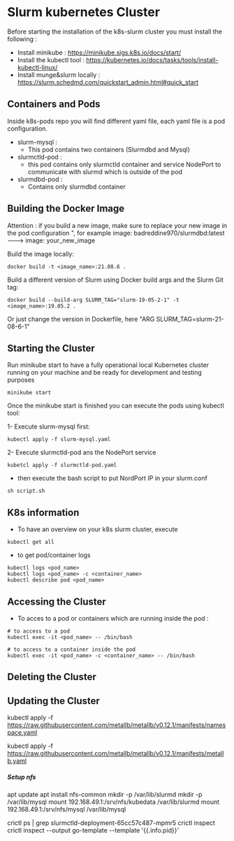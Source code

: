 # Slurm kubernetes Cluster

Before starting the installation of the k8s-slurm cluster you must install the following :

* Install minikube : https://minikube.sigs.k8s.io/docs/start/
* Install the kubectl tool : https://kubernetes.io/docs/tasks/tools/install-kubectl-linux/
* Install munge&slurm locally : https://slurm.schedmd.com/quickstart_admin.html#quick_start


## Containers and Pods

Inside k8s-pods repo you will find different yaml file, each yaml file is a pod configuration.

*  slurm-mysql :
    * This pod contains two containers (Slurmdbd and Mysql)
*  slurmctld-pod :
    * this pod contains only slurmctld container and service NodePort to communicate with slurmd which is outside of the pod
* slurmdbd-pod :
    * Contains only slurmdbd container


## Building the Docker Image

Attention : if you build a new image, make sure to replace your new image in the pod configuration ", for example image: badreddine970/slurmdbd:latest ---> image: your_new_image

Build the image locally:

```console
docker build -t <image_name>:21.08.6 .
```

Build a different version of Slurm using Docker build args and the Slurm Git
tag:

```console
docker build --build-arg SLURM_TAG="slurm-19-05-2-1" -t <image_name>:19.05.2 .
```
Or just change the version in Dockerfile, here "ARG SLURM_TAG=slurm-21-08-6-1"

## Starting the Cluster
Run minikube start to have a fully operational local Kubernetes cluster running on your machine and be ready for development and testing purposes
```console
minikube start
```

Once the minikube start is finished you can execute the pods using kubectl tool:

1- Execute slurm-mysql first:
```console
kubectl apply -f slurm-mysql.yaml
```
2-  Execute slurmctld-pod ans the NodePort service

```console
kubetcl apply -f slurmctld-pod.yaml
```
* then execute the bash script to put NordPort IP in your slurm.conf 
```console
sh script.sh
```

## K8s information

* To have an overview on your k8s slurm cluster, execute 
```console
kubectl get all 
```
* to get pod/container logs
```console
kubectl logs <pod_name>
kubectl logs <pod_name> -c <container_name>
kubectl describe pod <pod_name>
```
## Accessing the Cluster

* To acces to a pod or containers which are running inside the pod :
```console
# to access to a pod
kubectl exec -it <pod_name> -- /bin/bash 
``` 
```console
# to access to a container inside the pod     
kubectl exec -it <pod_name> -c <container_name> -- /bin/bash
```


## Deleting the Cluster

## Updating the Cluster


kubectl apply -f https://raw.githubusercontent.com/metallb/metallb/v0.12.1/manifests/namespace.yaml

kubectl apply -f https://raw.githubusercontent.com/metallb/metallb/v0.12.1/manifests/metallb.yaml

##### Setup nfs #####
apt update
apt install nfs-common
mkdir -p /var/lib/slurmd
mkdir -p /var/lib/mysql
mount 192.168.49.1:/srv/nfs/kubedata /var/lib/slurmd
mount 192.168.49.1:/srv/nfs/mysql /var/lib/mysql



crictl ps | grep slurmctld-deployment-65cc57c487-mpmr5
crictl inspect <pause-container-id>
crictl inspect --output go-template --template '{{.info.pid}}' <pause-container-id>
